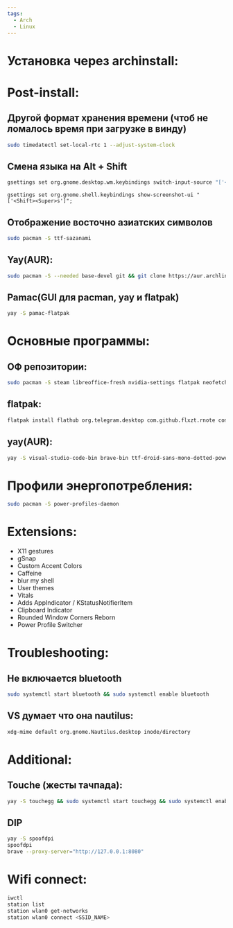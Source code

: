 ```yaml
---
tags:
  - Arch
  - Linux
---
```

# Установка через archinstall:

# Post-install:
## Другой формат хранения времени (чтоб не ломалось время при загрузке в винду)
```zsh title="terminal"
sudo timedatectl set-local-rtc 1 --adjust-system-clock
```
## Смена языка на Alt + Shift
```zsh title="terminal"
gsettings set org.gnome.desktop.wm.keybindings switch-input-source "['<Alt>Shift_L']";gsettings set org.gnome.desktop.wm.keybindings switch-input-source-backward "['<Shift>Alt_L']"
```

```
gsettings set org.gnome.shell.keybindings show-screenshot-ui "['<Shift><Super>s']";
```
## Отображение восточно азиатских символов
```zsh title="terminal"
sudo pacman -S ttf-sazanami
```
## Yay(AUR):
```zsh title="terminal"
sudo pacman -S --needed base-devel git && git clone https://aur.archlinux.org/yay.git && cd yay && makepkg -si
```
## Pamac(GUI для pacman, yay и flatpak)
```zsh title="terminal"
yay -S pamac-flatpak
```
# Основные программы:
## ОФ репозитории: 
```zsh title="terminal"
sudo pacman -S steam libreoffice-fresh nvidia-settings flatpak neofetch docker-compose
```
## flatpak:
```zsh title="terminal"
flatpak install flathub org.telegram.desktop com.github.flxzt.rnote com.mattjakeman.ExtensionManager io.github.purplehorrorrus.Meridius md.obsidian.Obsidian com.discordapp.Discord com.dec05eba.gpu_screen_recorder com.github.tenderowl.frog io.github.vikdevelop.SaveDesktop
```
## yay(AUR): 
```zsh title="terminal"
yay -S visual-studio-code-bin brave-bin ttf-droid-sans-mono-dotted-powerline-git docker-desktop
```
# Профили энергопотребления:
```zsh title="terminal"
sudo pacman -S power-profiles-daemon
```
# Extensions:
- X11 gestures
- gSnap
- Custom Accent Colors
- Caffeine
- blur my shell
- User themes
- Vitals
- Adds AppIndicator / KStatusNotifierItem
- Clipboard Indicator
- Rounded Window Corners Reborn
- Power Profile Switcher
# Troubleshooting:
## Не включается bluetooth
```zsh title="terminal"
sudo systemctl start bluetooth && sudo systemctl enable bluetooth
```
## VS думает что она nautilus:
```zsh title="terminal"
xdg-mime default org.gnome.Nautilus.desktop inode/directory
```
# Additional:
## Touche (жесты тачпада):
```zsh title="terminal"
yay -S touchegg && sudo systemctl start touchegg && sudo systemctl enable touchegg
```
## DIP
```zsh title="terminal"
yay -S spoofdpi
spoofdpi
brave --proxy-server="http://127.0.0.1:8080"
```
# Wifi connect:
```zsh title="terminal"
iwctl
station list
station wlan0 get-networks
station wlan0 connect <SSID_NAME>
```